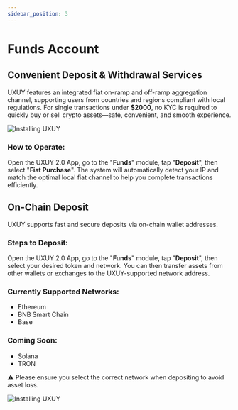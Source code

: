 ```yaml
---
sidebar_position: 3
---
```


# Funds Account

## Convenient Deposit & Withdrawal Services

UXUY features an integrated fiat on-ramp and off-ramp aggregation channel, supporting users from countries and regions compliant with local regulations. For single transactions under **$2000**, no KYC is required to quickly buy or sell crypto assets—safe, convenient, and smooth experience.

![Installing UXUY](/img/image10.png)

### How to Operate:

Open the UXUY 2.0 App, go to the "**Funds**" module, tap "**Deposit**", then select "**Fiat Purchase**". The system will automatically detect your IP and match the optimal local fiat channel to help you complete transactions efficiently.

## On-Chain Deposit

UXUY supports fast and secure deposits via on-chain wallet addresses.

### Steps to Deposit:

Open the UXUY 2.0 App, go to the "**Funds**" module, tap "**Deposit**", then select your desired token and network. You can then transfer assets from other wallets or exchanges to the UXUY-supported network address.

### Currently Supported Networks:

- Ethereum
- BNB Smart Chain
- Base

### Coming Soon:

- Solana
- TRON

⚠️ Please ensure you select the correct network when depositing to avoid asset loss. 

![Installing UXUY](/img/image11.png)